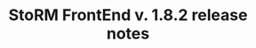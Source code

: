 ---
layout: release_note_component
title: "StoRM FrontEnd v. 1.8.2 release notes"
release_date: "20.07.2013"
release_description: "This was the second update for StoRM in EMI-3."
release_title: "StoRM v.1.11.2"
release_version: "StoRM-v1.11.2"
component:
      name: "StoRM FrontEnd"
      package: "storm-frontend-server"
      version: "1.8.2"
      rfcs:
        - id: STOR-257
          type: bug
          title: Unable to change STORM_USER via yaim setup of StoRM
        - id: STOR-306
          type: bug
          title: StoRM returns NULL fileSize for ptp with expected size
---